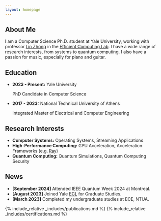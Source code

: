```yaml
---
layout: homepage
---
```


## About Me

I am a Computer Science Ph.D. student at Yale University, working with professor [Lin Zhong](https://www.linzhong.org) in the [Efficient Computing Lab](http://www.yecl.org). 
I have a wide range of research interests, from systems to quantum computing.
I also have a passion for music, especially for piano and guitar. 

## Education
- **2023 - Present:** Yale University

    PhD Candidate in Computer Science
- **2017 - 2023:** National Technical University of Athens

    Integrated Master of Electrical and Computer Engineering

## Research Interests

- **Computer Systems:** Operating Systems, Streaming Applications 
- **High-Performance Computing:** GPU Acceleration, Acceleration Frameworks (e.g. [Ray](https://www.ray.io))
- **Quantum Computing:** Quantum Simulations, Quantum Computing Security

## News
- **[September 2024]** Attended IEEE Quantum Week 2024 at Montreal. 
- **[August 2023]** Joined Yale [ECL](http://www.yecl.org) for Graduate Studies. 
- **[March 2023]** Completed my undergraduate studies at ECE, NTUA.

{% include_relative _includes/publications.md %}
{% include_relative _includes/certifications.md %}